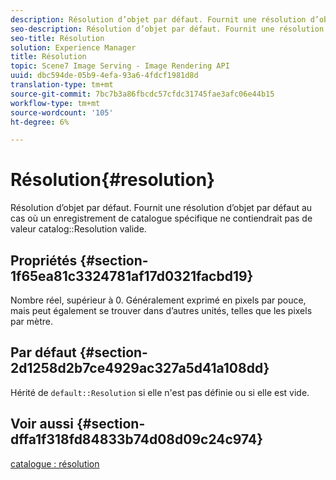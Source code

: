 ```yaml
---
description: Résolution d’objet par défaut. Fournit une résolution d’objet par défaut au cas où un enregistrement de catalogue spécifique ne contiendrait pas de valeur de résolution de catalogue valide.
seo-description: Résolution d’objet par défaut. Fournit une résolution d’objet par défaut au cas où un enregistrement de catalogue spécifique ne contiendrait pas de valeur de résolution de catalogue valide.
seo-title: Résolution
solution: Experience Manager
title: Résolution
topic: Scene7 Image Serving - Image Rendering API
uuid: dbc594de-05b9-4efa-93a6-4fdcf1981d8d
translation-type: tm+mt
source-git-commit: 7bc7b3a86fbcdc57cfdc31745fae3afc06e44b15
workflow-type: tm+mt
source-wordcount: '105'
ht-degree: 6%

---
```



# Résolution{#resolution}

Résolution d’objet par défaut. Fournit une résolution d’objet par défaut au cas où un enregistrement de catalogue spécifique ne contiendrait pas de valeur catalog::Resolution valide.

## Propriétés {#section-1f65ea81c3324781af17d0321facbd19}

Nombre réel, supérieur à 0. Généralement exprimé en pixels par pouce, mais peut également se trouver dans d’autres unités, telles que les pixels par mètre.

## Par défaut {#section-2d1258d2b7ce4929ac327a5d41a108dd}

Hérité de `default::Resolution` si elle n&#39;est pas définie ou si elle est vide.

## Voir aussi {#section-dffa1f318fd84833b74d08d09c24c974}

[catalogue : résolution](../../../../../is-api/image-catalog/image-serving-api-ref/c-image-catalog-reference/c-image-svg-data-reference/c-image-data-reference/r-resolution-cat.md#reference-de489f5f36b64bd0831749546f8728e1)
